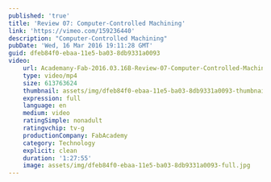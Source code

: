 ```yaml
---
published: 'true'
title: 'Review 07: Computer-Controlled Machining'
link: 'https://vimeo.com/159236440'
description: "Computer-Controlled Machining"
pubDate: 'Wed, 16 Mar 2016 19:11:28 GMT'
guid: dfeb84f0-ebaa-11e5-ba03-8db9331a0093
video:
    url: Academany-Fab-2016.03.16B-Review-07-Computer-Controlled-Machining-159236440.mp4
    type: video/mp4
    size: 613763624
    thumbnail: assets/img/dfeb84f0-ebaa-11e5-ba03-8db9331a0093-thumbnail.jpg
    expression: full
    language: en
    medium: video
    ratingSimple: nonadult
    ratingvchip: tv-g
    productionCompany: FabAcademy
    category: Technology
    explicit: clean
    duration: '1:27:55'
    image: assets/img/dfeb84f0-ebaa-11e5-ba03-8db9331a0093-full.jpg
---
```

